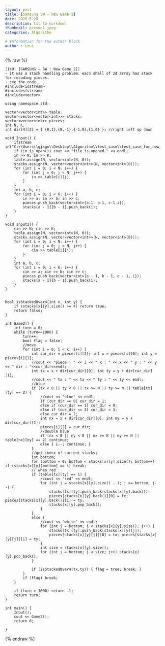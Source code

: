 ```yaml
---
layout: post
title: [Samsung SW - New Game 2]
date: 2020-5-28
description: txt to markdown
thumbnail: person1.jpeg
categories: Algorithm

# Information for the author block
author : Loui
---
```


{% raw %}

	﻿[149. [SAMSUNG – SW : New Game 2]] 
	- it was a stack handling problem. each shell of 2d array has stack for recoding pieces.
	- see the code.
	#include<iostream>
	#include<fstream>
	#include<vector>
	
	using namespace std;
	
	vector<vector<int>> table;
	vector<vector<vector<int>>> stacks;
	vector<vector<int>> pieces;
	int N, K;
	int dir[4][2] = { {0,1},{0,-1},{-1,0},{1,0} }; //right left up down
	
	void Input() {
		ifstream in("C:\\Users\\gjsgu\\Desktop\\Algorithm\\test_case\\test_case_for_new_game2.txt");
		if (in.is_open()) cout << "file is opened." << endl;
		in >> N; in >> K;
		table.assign(N, vector<int>(N, 0));
		stacks.assign(N, vector<vector<int>>(N, vector<int>(0)));
		for (int i = 0; i < N; i++) {
			for (int j = 0; j < N; j++) {
				in >> table[i][j];
			}
		}
		int a, b, c;
		for (int i = 0; i < K; i++) {
			in >> a; in >> b; in >> c;
			pieces.push_back(vector<int>{a-1, b-1, c-1,i});
			stacks[a - 1][b - 1].push_back(i);
		}
	}
	
	void Input2() {
		cin >> N; cin >> K;
		table.assign(N, vector<int>(N, 0));
		stacks.assign(N, vector<vector<int>>(N, vector<int>(0)));
		for (int i = 0; i < N; i++) {
			for (int j = 0; j < N; j++) {
				cin >> table[i][j];
			}
		}
		int a, b, c;
		for (int i = 0; i < K; i++) {
			cin >> a; cin >> b; cin >> c;
			pieces.push_back(vector<int>{a - 1, b - 1, c - 1, i});
			stacks[a - 1][b - 1].push_back(i);
		}
	}
	
	
	bool isStackedOver4(int x, int y) {
		if (stacks[x][y].size() >= 4) return true;
		return false;
	}
	
	int Game2() {
		int turn = 0;
		while (turn<=1000) {
			turn++;
			bool flag = false;
			//move
			for (int i = 0; i < K; i++) {
				int cur_dir = pieces[i][2]; int x = pieces[i][0]; int y = pieces[i][1];
				//cout << "piece : " << i << " x : " << x << " y : " << y << " dir : "<<cur_dir<<endl;
				int tx = x + dir[cur_dir][0]; int ty = y + dir[cur_dir][1];
				//cout << " tx : " << tx << " ty : " << ty << endl;
				//blue
				if (tx < 0 || ty < 0 || tx >= N || ty >= N || table[tx][ty] == 2) {
					//cout << "blue" << endl;
					if (cur_dir == 0) cur_dir = 1;
					else if (cur_dir == 1) cur_dir = 0;
					else if (cur_dir == 2) cur_dir = 3;
					else cur_dir = 2;
					int nx = x + dir[cur_dir][0]; int ny = y + dir[cur_dir][1];
					pieces[i][2] = cur_dir;
					//double blue
					if (nx < 0 || ny < 0 || nx >= N || ny >= N || table[nx][ny] == 2) continue;
					else { i--; continue; }
				}
				//get index of current stacks;
				int bottom;
				for (bottom = 0; bottom < stacks[x][y].size(); bottom++) if (stacks[x][y][bottom] == i) break;
				// when red
				if (table[tx][ty] == 1) {
					//cout << "red" << endl;
					for (int j = stacks[x][y].size() - 1; j >= bottom; j--) {
						stacks[tx][ty].push_back(stacks[x][y].back());
						pieces[stacks[x][y].back()][0] = tx; pieces[stacks[x][y].back()][1] = ty;
						stacks[x][y].pop_back();
					}
				}
				else {
					//cout << "white" << endl;
					for (int j = bottom; j < stacks[x][y].size(); j++) {
						stacks[tx][ty].push_back(stacks[x][y][j]);
						pieces[stacks[x][y][j]][0] = tx; pieces[stacks[x][y][j]][1] = ty;
					}
					int size = stacks[x][y].size();
					for (int j = bottom; j < size; j++) stacks[x][y].pop_back();
				}
			
				if (isStackedOver4(tx,ty)) { flag = true; break; }
			}
			if (flag) break;
		}
	
		if (turn > 1000) return -1;
		return turn;
	}
	
	int main() {
		Input();
		cout << Game2();
		return 0;
	
	}
	
	
	
	
	
{% endraw %}
